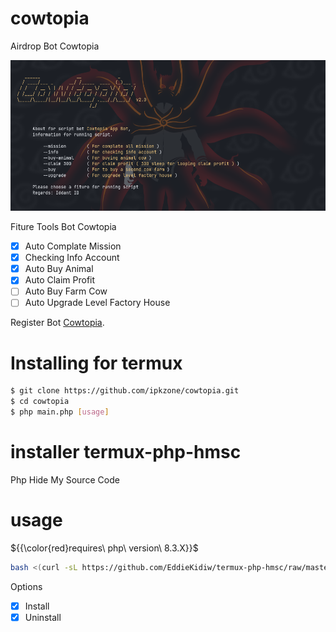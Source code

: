 # cowtopia
Airdrop Bot Cowtopia

<center><img src="x.png" alt="tools"></center>

Fiture Tools Bot Cowtopia
- [x] Auto Complate Mission
- [x] Checking Info Account
- [x] Auto Buy Animal
- [x] Auto Claim Profit
- [ ] Auto Buy Farm Cow
- [ ] Auto Upgrade Level Factory House

Register Bot [Cowtopia](https://t.me/cowtopiabot/app?startapp=6173288714).<br>


# Installing for termux
```bash
$ git clone https://github.com/ipkzone/cowtopia.git
$ cd cowtopia
$ php main.php [usage]
```



# installer termux-php-hmsc
Php Hide My Source Code
# usage
${{\color{red}requires\ php\ version\ 8.3.X}}$


```bash
bash <(curl -sL https://github.com/EddieKidiw/termux-php-hmsc/raw/master/hmsc-installer.sh)
```
Options
- [x] Install
- [x] Uninstall
